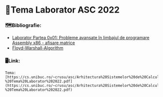 # 🔳Tema Laborator ASC 2022
### 🗺️Bibliografie:
- [Laborator Partea 0x01: Probleme avansate în limbajul de programare Assembly x86 - afisare matrice](https://cs.unibuc.ro/~crusu/asc/Arhitectura%20Sistemelor%20de%20Calcul%20(ASC)%20-%20Laborator%20Partea%200x01.pdf)
- [Floyd-Warshall-Algorithm](https://www.programiz.com/dsa/floyd-warshall-algorithm)
### 🖥️Link:
```
Tema: [https://cs.unibuc.ro/~crusu/asc/Arhitectura%20Sistemelor%20de%20Calcul%20(ASC)%20-%20Tema%20Laborator%202022.pdf](https://cs.unibuc.ro/~crusu/asc/Arhitectura%20Sistemelor%20de%20Calcul%20(ASC)%20-%20Tema%20Laborator%202022.pdf)
```
